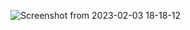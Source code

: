 ![Screenshot from 2023-02-03 18-18-12](https://user-images.githubusercontent.com/58703269/216654455-ece9dcf3-4e44-4246-a139-02b5b54f6383.png)
